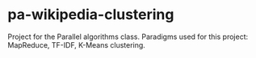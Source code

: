 # pa-wikipedia-clustering
Project for the Parallel algorithms class. Paradigms used for this project: MapReduce, TF-IDF, K-Means clustering.
